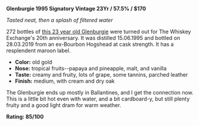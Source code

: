 **Glenburgie 1995 Signatory Vintage  23Yr / 57.5% / $170**

*Tasted neat, then a splash of filtered water*

272 bottles of [this 23 year old Glenburgie](https://www.whiskybase.com/whiskies/whisky/134166/glenburgie-1995-sv) were turned out for The Whiskey Exchange's 20th anniversary.  It was distilled 15.06.1995 and bottled on 28.03.2019 from an ex-Bourbon Hogshead at cask strength.  It has a resplendent maroon label.    

* **Color:** old gold
* **Nose:** tropical fruits--papaya and pineapple, malt, and vanilla
* **Taste:** creamy and fruity, lots of grape, some tannins, parched leather  
* **Finish:** medium, with cream and dry oak

The Glenburgie ends up mostly in Ballantines, and I get the connection now.  This is a little bit hot even with water, and a bit cardboard-y, but still plenty fruity and a good light dram for warm weather. 

**Rating: 85/100**